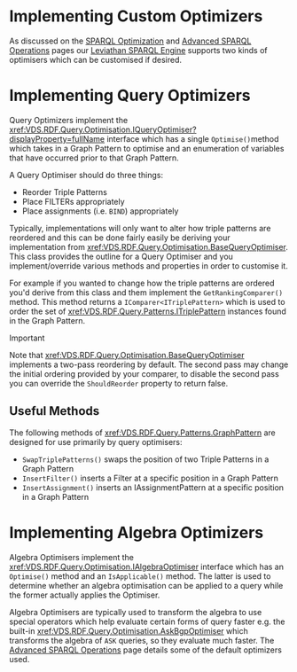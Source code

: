 # Implementing Custom Optimizers

As discussed on the [SPARQL Optimization](optimization.md) and [Advanced SPARQL Operations](../../user_guide/advanced_sparql_operations.md) pages our [Leviathan SPARQL Engine](leviathan_engine.md) supports two kinds of optimisers which can be customised if desired.

# Implementing Query Optimizers

Query Optimizers implement the <xref:VDS.RDF.Query.Optimisation.IQueryOptimiser?displayProperty=fullName> interface which has a single `Optimise()`method which takes in a Graph Pattern to optimise and an enumeration of variables that have occurred prior to that Graph Pattern.

A Query Optimiser should do three things:

* Reorder Triple Patterns
* Place FILTERs appropriately
* Place assignments (i.e. `BIND`) appropriately

Typically, implementations will only want to alter how triple patterns are reordered and this can be done fairly easily be deriving your implementation from <xref:VDS.RDF.Query.Optimisation.BaseQueryOptimiser>. This class provides the outline for a Query Optimiser and you implement/override various methods and properties in order to customise it.

For example if you wanted to change how the triple patterns are ordered you'd derive from this class and them implement the `GetRankingComparer()` method. This method returns a `IComparer<ITriplePattern>` which is used to order the set of <xref:VDS.RDF.Query.Patterns.ITriplePattern> instances found in the Graph Pattern.

> [!IMPORTANT]
> Note that <xref:VDS.RDF.Query.Optimisation.BaseQueryOptimiser> implements a two-pass reordering by default. The second pass may change the initial ordering provided by your comparer, to disable the second pass you can override the `ShouldReorder` property to return false.

## Useful Methods

The following methods of <xref:VDS.RDF.Query.Patterns.GraphPattern> are designed for use primarily by query optimisers:

* `SwapTriplePatterns()` swaps the position of two Triple Patterns in a Graph Pattern
* `InsertFilter()` inserts a Filter at a specific position in a Graph Pattern
* `InsertAssignment()` inserts an IAssignmentPattern at a specific position in a Graph Pattern

# Implementing Algebra Optimizers

Algebra Optimisers implement the <xref:VDS.RDF.Query.Optimisation.IAlgebraOptimiser> interface which has an `Optimise()` method and an `IsApplicable()` method. The latter is used to determine whether an algebra optimisation can be applied to a query while the former actually applies the Optimiser.

Algebra Optimisers are typically used to transform the algebra to use special operators which help evaluate certain forms of query faster e.g. the built-in <xref:VDS.RDF.Query.Optimisation.AskBgpOptimiser> which transforms the algebra of `ASK` queries, so they evaluate much faster.  The [Advanced SPARQL Operations](/user_guide/advanced_sparql_operations.md) page details some of the default optimizers used.